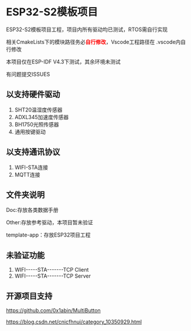 # ESP32-S2模板项目



ESP32-S2模板项目工程，项目内所有驱动均已测试，RTOS需自行实现

相关CmakeLists下的模块路径务必<font color="red">**自行修改**</font>，Vscode工程路径在 .vscode内自行修改

本项目仅在ESP-IDF V4.3下测试，其余环境未测试



有问题提交ISSUES



## 以支持硬件驱动

1. SHT20温湿度传感器
2. ADXL345加速度传感器
3. BH1750光照传感器
4. 通用按键驱动



## 以支持通讯协议

1. WIFI-STA连接
2. MQTT连接



## 文件夹说明

Doc:存放各类数据手册

Other:存放参考驱动，本项目暂未验证

template-app：存放ESP32项目工程



## 未验证功能

1. WIFI-----STA-------TCP Client
2. WIFI-----STA-------TCP Server



## 开源项目支持

https://github.com/0x1abin/MultiButton

https://blog.csdn.net/cnicfhnui/category_10350929.html

